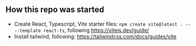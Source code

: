 
## How this repo was started
- Create React, Typescript, Vite starter files: `npm create vite@latest . -- --template react-ts`, following https://vitejs.dev/guide/
- Install tailwind, following: https://tailwindcss.com/docs/guides/vite